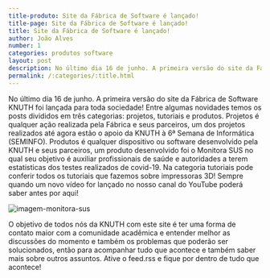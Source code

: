 ```yaml
---
title-produto: Site da Fábrica de Software é lançado!
title-page: Site da Fábrica de Software é lançado!
title: Site da Fábrica de Software é lançado!
author: João Alves
number: 1
categories: produtos software
layout: post
description: No último dia 16 de junho. A primeira versão do site da Fábrica de Software KNUTH foi lançada para toda sociedade!   
permalink: /:categories/:title.html
---
```


No último dia 16 de junho. A primeira versão do site da Fábrica de Software KNUTH foi lançada para toda sociedade! Entre algumas
novidades temos os posts divididos em três categorias: projetos, tutoriais e produtos. Projetos é qualquer ação realizada
pela Fábrica e seus parceiros, um dos projetos realizados até agora estão o apoio da KNUTH à 6ª Semana de Informática (SEMINFO).
Produtos é qualquer dispositivo ou software desenvolvido pela KNUTH e seus parceiros, um produto desenvolvido foi o Monitora SUS no qual
seu objetivo é auxiliar profissionais de saúde e autoridades a terem estatisticas dos testes realizados de covid-19. Na categoria tutoriais pode conferir todos os tutoriais que fazemos sobre impressoras 3D! Sempre quando um novo vídeo for lançado no nosso canal do YouTube poderá saber antes por aqui!

![imagem-monitora-sus](http://www.ufs.br/uploads/body_image/gist/123316/WhatsApp_Image_2020-05-05_at_10.48.30.jpeg)

O objetivo de todos nós da KNUTH com este site é ter uma forma de contato maior com a comunidade acadêmica e entender melhor as discussões do momento e também os problemas que poderão ser solucionados, então para acompanhar tudo que acontece e também saber mais sobre outros assuntos. Ative o feed.rss e fique por dentro de tudo que acontece!